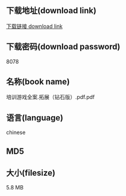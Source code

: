 ## 下载地址(download link)
[下载链接 download link](https://tutu365.netlify.app/?s=%E5%9F%B9%E8%AE%AD%E6%B8%B8%E6%88%8F%E5%85%A8%E6%A1%88.%E6%8B%93%E5%B1%95%EF%BC%88%E9%92%BB%E7%9F%B3%E7%89%88%EF%BC%89.pdf)

## 下载密码(download password)
8078

## 名称(book name)
培训游戏全案.拓展（钻石版）.pdf.pdf

## 语言(language)
chinese

## MD5


## 大小(filesize)
5.8 MB
